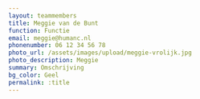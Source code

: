 ```yaml
---
layout: teammembers
title: Meggie van de Bunt
function: Functie
email: meggie@humanc.nl
phonenumber: 06 12 34 56 78
photo_url: /assets/images/upload/meggie-vrolijk.jpg
photo_description: Meggie
summary: O﻿mschrijving
bg_color: Geel
permalink: :title
---
```


